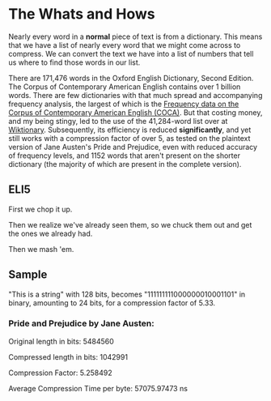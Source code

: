 # The Whats and Hows

Nearly every word in a **normal** piece of text is from a dictionary. This means that we have a list of nearly every word that we might come across to compress. We can convert the text we have into a list of numbers that tell us where to find those words in our list.

There are 171,476 words in the Oxford English Dictionary, Second Edition.  The Corpus of Contemporary American English contains over 1 billion words.  There are few dictionaries with that much spread and accompanying frequency analysis, the largest of which is the [Frequency data on the Corpus of Contemporary American English (COCA)](https://www.wordfrequency.info/).  But that costing money, and my being stingy, led to the use of the 41,284-word list over at [Wiktionary](https://en.wiktionary.org/wiki/Wiktionary:Frequency_lists#TV_and_movie_scripts).  Subsequently, its efficiency is reduced **significantly**, and yet still works with a compression factor of over 5, as tested on the plaintext version of Jane Austen's Pride and Prejudice, even with reduced accuracy of frequency levels, and 1152 words that aren't present on the shorter dictionary (the majority of which are present in the complete version).


## ELI5

First we chop it up.

Then we realize we've already seen them, so we chuck them out and get the ones we already had.

Then we mash 'em.


## Sample

"This is a string" with 128 bits, becomes "111111111000000010001101" in binary, amounting to 24 bits, for a compression factor of 5.33.


### Pride and Prejudice by Jane Austen:

Original length in bits: 5484560

Compressed length in bits: 1042991

Compression Factor: 5.258492

Average Compression Time per byte: 57075.97473 ns